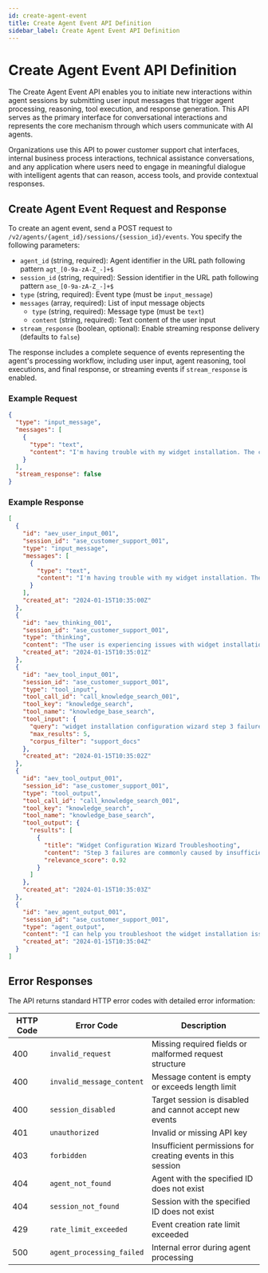 ```yaml
---
id: create-agent-event
title: Create Agent Event API Definition
sidebar_label: Create Agent Event API Definition
---
```


# Create Agent Event API Definition

The Create Agent Event API enables you to initiate new interactions within agent sessions by submitting user input messages that trigger agent processing, reasoning, tool execution, and response generation. This API serves as the primary interface for conversational interactions and represents the core mechanism through which users communicate with AI agents.

Organizations use this API to power customer support chat interfaces, internal business process interactions, technical assistance conversations, and any application where users need to engage in meaningful dialogue with intelligent agents that can reason, access tools, and provide contextual responses.

## Create Agent Event Request and Response

To create an agent event, send a POST request to `/v2/agents/{agent_id}/sessions/{session_id}/events`. You specify the following parameters:

- `agent_id` (string, required): Agent identifier in the URL path following pattern `agt_[0-9a-zA-Z_-]+$`
- `session_id` (string, required): Session identifier in the URL path following pattern `ase_[0-9a-zA-Z_-]+$`
- `type` (string, required): Event type (must be `input_message`)
- `messages` (array, required): List of input message objects
  - `type` (string, required): Message type (must be `text`)
  - `content` (string, required): Text content of the user input
- `stream_response` (boolean, optional): Enable streaming response delivery (defaults to `false`)

The response includes a complete sequence of events representing the agent's processing workflow, including user input, agent reasoning, tool executions, and final response, or streaming events if `stream_response` is enabled.

### Example Request

```json
{
  "type": "input_message",
  "messages": [
    {
      "type": "text",
      "content": "I'm having trouble with my widget installation. The configuration wizard keeps failing at step 3."
    }
  ],
  "stream_response": false
}
```

### Example Response

```json
[
  {
    "id": "aev_user_input_001",
    "session_id": "ase_customer_support_001",
    "type": "input_message",
    "messages": [
      {
        "type": "text",
        "content": "I'm having trouble with my widget installation. The configuration wizard keeps failing at step 3."
      }
    ],
    "created_at": "2024-01-15T10:35:00Z"
  },
  {
    "id": "aev_thinking_001",
    "session_id": "ase_customer_support_001",
    "type": "thinking",
    "content": "The user is experiencing issues with widget installation, specifically at step 3 of the configuration wizard. I should check our knowledge base for common step 3 issues and also look up their account to see if there are any specific configuration requirements.",
    "created_at": "2024-01-15T10:35:01Z"
  },
  {
    "id": "aev_tool_input_001",
    "session_id": "ase_customer_support_001",
    "type": "tool_input",
    "tool_call_id": "call_knowledge_search_001",
    "tool_key": "knowledge_search",
    "tool_name": "knowledge_base_search",
    "tool_input": {
      "query": "widget installation configuration wizard step 3 failure error",
      "max_results": 5,
      "corpus_filter": "support_docs"
    },
    "created_at": "2024-01-15T10:35:02Z"
  },
  {
    "id": "aev_tool_output_001",
    "session_id": "ase_customer_support_001",
    "type": "tool_output",
    "tool_call_id": "call_knowledge_search_001",
    "tool_key": "knowledge_search",
    "tool_name": "knowledge_base_search",
    "tool_output": {
      "results": [
        {
          "title": "Widget Configuration Wizard Troubleshooting",
          "content": "Step 3 failures are commonly caused by insufficient permissions or network connectivity issues.",
          "relevance_score": 0.92
        }
      ]
    },
    "created_at": "2024-01-15T10:35:03Z"
  },
  {
    "id": "aev_agent_output_001",
    "session_id": "ase_customer_support_001",
    "type": "agent_output",
    "content": "I can help you troubleshoot the widget installation issue at step 3. Based on our support documentation, step 3 failures are commonly caused by insufficient permissions or network connectivity issues. Could you try running the installer as administrator and ensure your firewall allows connections to widget-api.company.com on port 443?",
    "created_at": "2024-01-15T10:35:04Z"
  }
]
```

## Error Responses

The API returns standard HTTP error codes with detailed error information:

| HTTP Code | Error Code | Description |
|-----------|------------|-------------|
| 400 | `invalid_request` | Missing required fields or malformed request structure |
| 400 | `invalid_message_content` | Message content is empty or exceeds length limit |
| 400 | `session_disabled` | Target session is disabled and cannot accept new events |
| 401 | `unauthorized` | Invalid or missing API key |
| 403 | `forbidden` | Insufficient permissions for creating events in this session |
| 404 | `agent_not_found` | Agent with the specified ID does not exist |
| 404 | `session_not_found` | Session with the specified ID does not exist |
| 429 | `rate_limit_exceeded` | Event creation rate limit exceeded |
| 500 | `agent_processing_failed` | Internal error during agent processing |